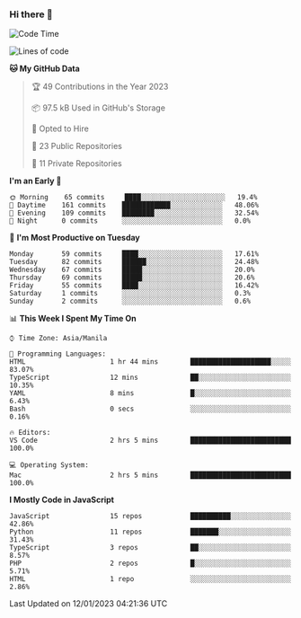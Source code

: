 ### Hi there 👋

<!--START_SECTION:waka-->
![Code Time](http://img.shields.io/badge/Code%20Time-2%20hrs%205%20mins-blue)

![Lines of code](https://img.shields.io/badge/From%20Hello%20World%20I%27ve%20Written-39%20Thousand%20lines%20of%20code-blue)

**🐱 My GitHub Data** 

> 🏆 49 Contributions in the Year 2023
 > 
> 📦 97.5 kB Used in GitHub's Storage 
 > 
> 💼 Opted to Hire
 > 
> 📜 23 Public Repositories 
 > 
> 🔑 11 Private Repositories  
 > 
**I'm an Early 🐤** 

```text
🌞 Morning    65 commits     ████░░░░░░░░░░░░░░░░░░░░░   19.4% 
🌆 Daytime    161 commits    ████████████░░░░░░░░░░░░░   48.06% 
🌃 Evening    109 commits    ████████░░░░░░░░░░░░░░░░░   32.54% 
🌙 Night      0 commits      ░░░░░░░░░░░░░░░░░░░░░░░░░   0.0%

```
📅 **I'm Most Productive on Tuesday** 

```text
Monday       59 commits     ████░░░░░░░░░░░░░░░░░░░░░   17.61% 
Tuesday      82 commits     ██████░░░░░░░░░░░░░░░░░░░   24.48% 
Wednesday    67 commits     █████░░░░░░░░░░░░░░░░░░░░   20.0% 
Thursday     69 commits     █████░░░░░░░░░░░░░░░░░░░░   20.6% 
Friday       55 commits     ████░░░░░░░░░░░░░░░░░░░░░   16.42% 
Saturday     1 commits      ░░░░░░░░░░░░░░░░░░░░░░░░░   0.3% 
Sunday       2 commits      ░░░░░░░░░░░░░░░░░░░░░░░░░   0.6%

```


📊 **This Week I Spent My Time On** 

```text
⌚︎ Time Zone: Asia/Manila

💬 Programming Languages: 
HTML                     1 hr 44 mins        ████████████████████░░░░░   83.07% 
TypeScript               12 mins             ██░░░░░░░░░░░░░░░░░░░░░░░   10.35% 
YAML                     8 mins              █░░░░░░░░░░░░░░░░░░░░░░░░   6.43% 
Bash                     0 secs              ░░░░░░░░░░░░░░░░░░░░░░░░░   0.16%

🔥 Editors: 
VS Code                  2 hrs 5 mins        █████████████████████████   100.0%

💻 Operating System: 
Mac                      2 hrs 5 mins        █████████████████████████   100.0%

```

**I Mostly Code in JavaScript** 

```text
JavaScript               15 repos            ██████████░░░░░░░░░░░░░░░   42.86% 
Python                   11 repos            ███████░░░░░░░░░░░░░░░░░░   31.43% 
TypeScript               3 repos             ██░░░░░░░░░░░░░░░░░░░░░░░   8.57% 
PHP                      2 repos             █░░░░░░░░░░░░░░░░░░░░░░░░   5.71% 
HTML                     1 repo              ░░░░░░░░░░░░░░░░░░░░░░░░░   2.86%

```



 Last Updated on 12/01/2023 04:21:36 UTC
<!--END_SECTION:waka-->
